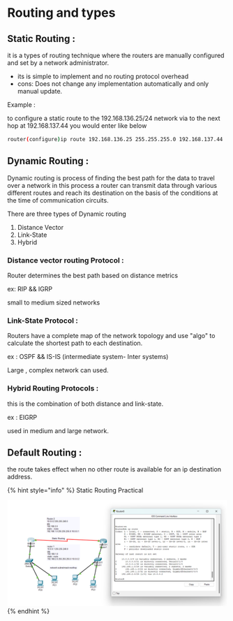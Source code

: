 # Routing and types



## Static Routing :&#x20;

it is a types of routing technique where the routers are manually configured and set by a network administrator.

* its is simple to implement and no routing protocol overhead
* cons: Does not change any implementation automatically and  only manual update.

Example :&#x20;

to configure a static route to the 192.168.136.25/24 network via to the next hop at 192.168.137.44 you would enter like below



```sh
router(configure)ip route 192.168.136.25 255.255.255.0 192.168.137.44

```



## Dynamic Routing :&#x20;

Dynamic routing is process of finding the best path for the data to travel over a network in this process a router can transmit data through various different routes and reach its destination on the basis of the conditions at the time of communication circuits.

There are three types of Dynamic routing&#x20;



1. Distance Vector
2. Link-State
3. Hybrid



### Distance vector routing Protocol :&#x20;

Router determines the best path based on distance metrics

ex: RIP && IGRP

small to medium sized networks



### Link-State Protocol :&#x20;

Routers have a complete map of the network topology and use "algo" to calculate the shortest path to each destination.

ex : OSPF && IS-IS (intermediate system- Inter systems)

Large , complex network can used.



### Hybrid Routing Protocols :&#x20;

this is the combination of both distance and link-state.

ex : EIGRP

used in medium and large network.



## Default Routing :&#x20;

the route takes effect when no other route is available for an ip destination address.



{% hint style="info" %}
Static Routing Practical

<img src="../../.gitbook/assets/Screenshot 2024-07-06 234152.png" alt="" data-size="original">
{% endhint %}
